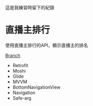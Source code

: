 
這是我練習時留下的紀錄
# 直播主排行 

使用直播主排行的API，顯示直播主的排名

[Branch](https://github.com/kate0208/Lesson/tree/demo)

* Retrofit
* Moshi
* Glide
* MVVM
* BottomNavigationView
* Navigation
* Safe-arg
